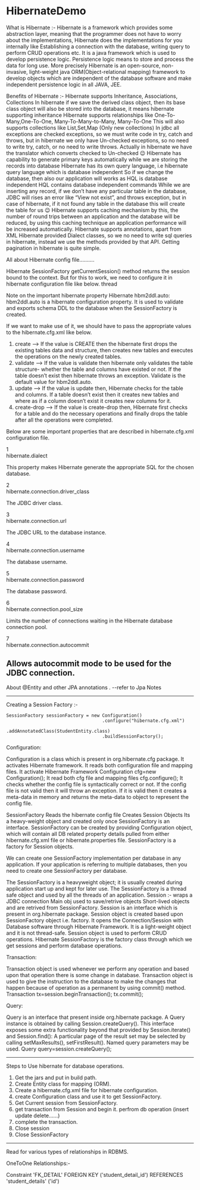 # HibernateDemo

What is Hibernate :-
Hibernate is a framework which provides some abstraction layer, meaning that the programmer does not have to worry about the implementations, Hibernate does the implementations for you internally like Establishing a connection with the database, writing query to perform CRUD operations etc.
It is a java framework which is used to develop persistence logic. Persistence logic means to store and process the data for long use. More precisely Hibernate is an open-source, non-invasive, light-weight java ORM(Object-relational mapping) framework to develop objects which are independent of the database software and make independent persistence logic in all JAVA, JEE.


Benefits of Hibernate :-
Hibernate supports Inheritance, Associations, Collections
In hibernate if we save the derived class object,  then its base class object will also be stored into the database, it means hibernate supporting inheritance
Hibernate supports relationships like One-To-Many,One-To-One, Many-To-Many-to-Many, Many-To-One
This will also supports collections like List,Set,Map (Only new collections)
In jdbc all exceptions are checked exceptions, so we must write code in try, catch and throws, but in hibernate we only have Un-checked exceptions, so no need to write try, catch, or no need to write throws.  Actually in hibernate we have the translator which converts checked to Un-checked 😉
Hibernate has capability to generate primary keys automatically while we are storing the records into database
Hibernate has its own query language, i.e hibernate query language which is database independent
So if we change the database, then also our application will works as HQL is database independent
HQL contains database independent commands
While we are inserting any record, if we don’t have any particular table in the database, JDBC will rises an error like “View not exist”, and throws exception, but in case of hibernate, if it not found any table in the database this will create the table for us 😉
Hibernate supports caching mechanism by this, the number of round trips between an application and the database will be reduced, by using this caching technique an application performance will be increased automatically.
Hibernate supports annotations, apart from XML
Hibernate provided Dialect classes, so we no need to write sql queries in hibernate, instead we use the methods provided by that API.
Getting pagination in hibernate is quite simple.

All about Hibernate config file..........

Hibernate SessionFactory getCurrentSession() method returns the session bound to the context. But for this to work, we need to configure it in hibernate configuration file like below.
<property name="hibernate.current_session_context_class">thread</property>


Note on the important hibernate property
Hibernate hbm2ddl.auto:
hbm2ddl.auto is a hibernate configuration property. It is used to validate and exports schema DDL to the database when the SessionFactory is created.

If we want to make use of it, we should have to pass the appropriate values to the hibernate.cfg.xml like below.
1. create --> If the value is CREATE then the hibernate first drops the existing tables data and structure, then creates new tables and executes the operations on the newly created tables.
2. validate --> If the value is validate then hibernate only validates the table structure- whether the table and columns have existed or not. If the table doesn’t exist then hibernate throws an exception.
				Validate is the default value for hbm2ddl.auto.
3. update  --> 	If the value is update then, Hibernate checks for the table and columns. If a table doesn’t exist then it creates new tables and where as if a column doesn’t exist it creates new columns for it.
4. create-drop --> If the value is create-drop then, Hibernate first checks for a table and do the necessary operations and finally drops the table after all the operations were completed.

Below are some important properties that are described in hibernate.cfg.xml configuration file.

1	
hibernate.dialect

This property makes Hibernate generate the appropriate SQL for the chosen database.

2	
hibernate.connection.driver_class

The JDBC driver class.

3	
hibernate.connection.url

The JDBC URL to the database instance.

4	
hibernate.connection.username

The database username.

5	
hibernate.connection.password

The database password.

6	
hibernate.connection.pool_size

Limits the number of connections waiting in the Hibernate database connection pool.

7	
hibernate.connection.autocommit

Allows autocommit mode to be used for the JDBC connection.
---------------------------------------------------------------------------------------------

About @Entity and other JPA annotations .
--refer to Jpa Notes


---------------------------------------------------------------------------------------------
Creating a Session Factory :-
	
	SessionFactory sessionFactory = new Configuration()
										.configure("hibernate.cfg.xml")
										.addAnnotatedClass(StudentEntity.class)
										.buildSessionFactory();

Configuration:

Configuration is a class which is present in org.hibernate.cfg package. It activates Hibernate framework. It reads both configuration file and mapping files.
It activate Hibernate Framework
Configuration cfg=new Configuration();
It read both cfg file and mapping files
cfg.configure();
It checks whether the config file is syntactically correct or not.
If the config file is not valid then it will throw an exception. If it is valid then it creates a meta-data in memory and returns the meta-data to object to represent the config file.


SessionFactory 
 Reads the hibernate config file 
 Creates Session Objects
 Its a heavy-weight object and created only once
SessionFactory is an interface. SessionFactory can be created by providing Configuration object, which will contain all DB related property details pulled from either hibernate.cfg.xml file or hibernate.properties file. SessionFactory is a factory for Session objects.

We can create one SessionFactory implementation per database in any application. If your application is referring to multiple databases, then you need to create one SessionFactory per database.

The SessionFactory is a heavyweight object; it is usually created during application start up and kept for later use. The SessionFactory is a thread safe object and used by all the threads of an application. 
Session :-
	wraps a JDBC connection
	Main obj used to save/retrive objects
	Short-lived objects and are retrived from SessionFactory.
	Session is an interface which is present in org.hibernate package. Session object is created based upon SessionFactory object i.e. factory.
It opens the Connection/Session with Database software through Hibernate Framework.
It is a light-weight object and it is not thread-safe.
Session object is used to perform CRUD operations.
Hibernate SessionFactory is the factory class through which we get sessions and perform database operations.



Transaction:

Transaction object is used whenever we perform any operation and based upon that operation there is some change in database.
Transaction object is used to give the instruction to the database to make the changes that happen because of operation as a permanent by using commit() method.
Transaction tx=session.beginTransaction();
tx.commit();


Query:

Query is an interface that present inside org.hibernate package.
A Query instance is obtained by calling Session.createQuery().
This interface exposes some extra functionality beyond that provided by Session.iterate() and Session.find():
A particular page of the result set may be selected by calling setMaxResults(), setFirstResult().
Named query parameters may be used.
Query query=session.createQuery();


----------------------------------------------------------------------------------------
Steps to Use hibernate for database operations.

1. Get the jars and put in build path.
2. Create Entity class for mapping (ORM).
3. Create a hibernate.cfg.xml file for hibernate configuration.
4. create Configuration class  and use it to get SessionFactory.
5. Get Current session from SessionFactory.
6. get transaction from Session and begin it.
		perfrom db operation (insert update delete......)
7. complete  the transaction.
8. Close session
9. Close SessionFactory

	

----------------------------------------------------------------------------------------------
Read for various types of relationships in RDBMS.

OneToOne Relationships:- 

Constraint 'FK_DETAIL' FOREIGN KEY ('student_detail_id')
REFERENCES 'student_details' ('id')

